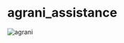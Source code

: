 # agrani_assistance
![agrani](https://github.com/Debalikh25/agrani_assistance/blob/master/giticon.png, "Agrani")
